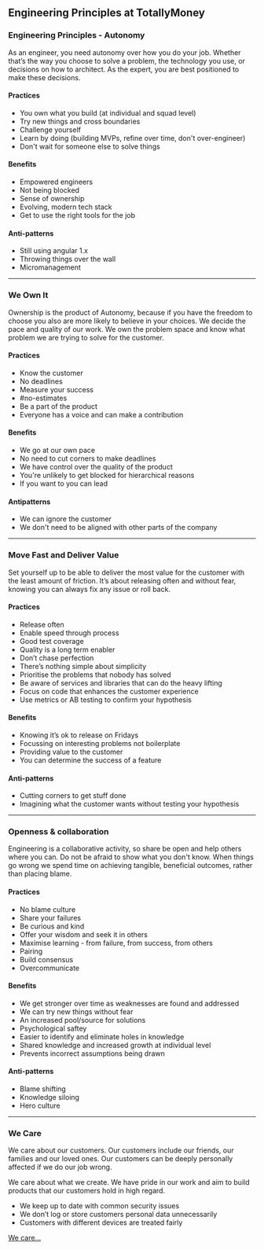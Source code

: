 ## Engineering Principles at TotallyMoney

### Engineering Principles - Autonomy

As an engineer, you need autonomy over how you do your job. Whether that’s the way you choose to solve a problem, the technology you use, or decisions on how to architect. As the expert, you are best positioned to make these decisions. 

#### Practices

- You own what you build (at individual and squad level)
- Try new things and cross boundaries
- Challenge yourself
- Learn by doing (building MVPs, refine over time, don't over-engineer)
- Don't wait for someone else to solve things

#### Benefits

- Empowered engineers
- Not being blocked
- Sense of ownership
- Evolving, modern tech stack
- Get to use the right tools for the job

#### Anti-patterns

- Still using angular 1.x
- Throwing things over the wall
- Micromanagement

---

### We Own It

Ownership is the product of Autonomy, because if you have the freedom to choose you also are more likely to believe in your choices. We decide the pace and quality of our work. We own the problem space and know what problem we are trying to solve for the customer.

#### Practices

- Know the customer
- No deadlines
- Measure your success
- #no-estimates
- Be a part of the product
- Everyone has a voice and can make a contribution

#### Benefits

- We go at our own pace
- No need to cut corners to make deadlines
- We have control over the quality of the product
- You're unlikely to get blocked for hierarchical reasons
- If you want to you can lead

#### Antipatterns

- We can ignore the customer
- We don't need to be aligned with other parts of the company

---

### Move Fast and Deliver Value

Set yourself up to be able to deliver the most value for the customer with the least amount of friction. It’s about releasing often and without fear, knowing you can always fix any issue or roll back.

#### Practices

- Release often
- Enable speed through process
- Good test coverage
- Quality is a long term enabler
- Don’t chase perfection
- There’s nothing simple about simplicity
- Prioritise the problems that nobody has solved
- Be aware of services and libraries that can do the heavy lifting
- Focus on code that enhances the customer experience
- Use metrics or AB testing to confirm your hypothesis

#### Benefits

- Knowing it’s ok to release on Fridays
- Focussing on interesting problems not boilerplate
- Providing value to the customer
- You can determine the success of a feature

#### Anti-patterns

- Cutting corners to get stuff done
- Imagining what the customer wants without testing your hypothesis

---

### Openness & collaboration

Engineering is a collaborative activity, so share be open and help others where you can. Do not be afraid to show what you don't know. When things go wrong we spend time on achieving tangible, beneficial outcomes, rather than placing blame.

#### Practices

- No blame culture
- Share your failures
- Be curious and kind
- Offer your wisdom and seek it in others
- Maximise learning - from failure, from success, from others
- Pairing
- Build consensus
- Overcommunicate

#### Benefits

- We get stronger over time as weaknesses are found and addressed
- We can try new things without fear
- An increased pool/source for solutions
- Psychological saftey
- Easier to identify and eliminate holes in knowledge
- Shared knowledge and increased growth at individual level
- Prevents incorrect assumptions being drawn

#### Anti-patterns

- Blame shifting
- Knowledge siloing
- Hero culture

---

### We Care

We care about our customers. Our customers include our friends, our families and our loved ones. Our customers can be deeply personally affected if we do our job wrong.

We care about what we create. We have pride in our work and aim to build products that our customers hold in high regard.

- We keep up to date with common security issues
- We don’t log or store customers personal data unnecessarily
- Customers with different devices are treated fairly

[We care...](./read-more/we-care.md)